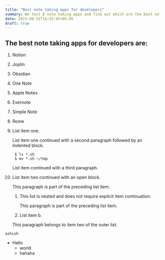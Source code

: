 ```yaml
---
title: "Best note taking apps for developers"
summary: We test 8 note taking apps and find out which are the best note taking tool for software developers.
date: 2023-08-31T14:55:05+05:45
draft: true
---
```


## The best note taking apps for developers are:
1.  Notion
2. Joplin
3. Obsidian
4. One Note
5. Apple Notes
6. Evernote
7. Simple Note
8. Rome

1. List item one.

    List item one continued with a second paragraph followed by an
    Indented block.

        $ ls *.sh
        $ mv *.sh ~/tmp

    List item continued with a third paragraph.

2. List item two continued with an open block.

    This paragraph is part of the preceding list item.

    1. This list is nested and does not require explicit item continuation.

       This paragraph is part of the preceding list item.

    2. List item b.

    This paragraph belongs to item two of the outer list.

``` ashish  ```

* Hello
	* world
	* hahaha
